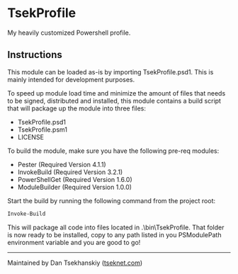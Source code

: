 # TsekProfile

My heavily customized Powershell profile.

## Instructions

This module can be loaded as-is by importing TsekProfile.psd1. This is mainly intended for development purposes.

To speed up module load time and minimize the amount of files that needs to be signed, distributed and installed, this module contains a build script that will package up the module into three files:

- TsekProfile.psd1
- TsekProfile.psm1
- LICENSE

To build the module, make sure you have the following pre-req modules:

- Pester (Required Version 4.1.1)
- InvokeBuild (Required Version 3.2.1)
- PowerShellGet (Required Version 1.6.0)
- ModuleBuilder (Required Version 1.0.0)

Start the build by running the following command from the project root:

```powershell
Invoke-Build
```

This will package all code into files located in .\bin\TsekProfile. That folder is now ready to be installed, copy to any path listed in you PSModulePath environment variable and you are good to go!

---
Maintained by Dan Tsekhanskiy ([tseknet.com](https://tseknet.com))
